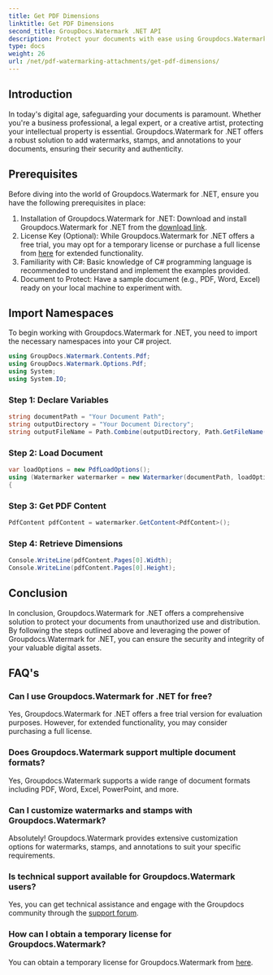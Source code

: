 ```yaml
---
title: Get PDF Dimensions
linktitle: Get PDF Dimensions
second_title: GroupDocs.Watermark .NET API
description: Protect your documents with ease using Groupdocs.Watermark for .NET. Add watermarks, stamps, and annotations effortlessly.
type: docs
weight: 26
url: /net/pdf-watermarking-attachments/get-pdf-dimensions/
---
```

## Introduction
In today's digital age, safeguarding your documents is paramount. Whether you're a business professional, a legal expert, or a creative artist, protecting your intellectual property is essential. Groupdocs.Watermark for .NET offers a robust solution to add watermarks, stamps, and annotations to your documents, ensuring their security and authenticity.
## Prerequisites
Before diving into the world of Groupdocs.Watermark for .NET, ensure you have the following prerequisites in place:
1. Installation of Groupdocs.Watermark for .NET: Download and install Groupdocs.Watermark for .NET from the [download link](https://releases.groupdocs.com/Watermark/net/).
2. License Key (Optional): While Groupdocs.Watermark for .NET offers a free trial, you may opt for a temporary license or purchase a full license from [here](https://purchase.groupdocs.com/buy) for extended functionality.
3. Familiarity with C#: Basic knowledge of C# programming language is recommended to understand and implement the examples provided.
4. Document to Protect: Have a sample document (e.g., PDF, Word, Excel) ready on your local machine to experiment with.

## Import Namespaces
To begin working with Groupdocs.Watermark for .NET, you need to import the necessary namespaces into your C# project.
```csharp
using GroupDocs.Watermark.Contents.Pdf;
using GroupDocs.Watermark.Options.Pdf;
using System;
using System.IO;
```
### Step 1: Declare Variables
```csharp
string documentPath = "Your Document Path";
string outputDirectory = "Your Document Directory";
string outputFileName = Path.Combine(outputDirectory, Path.GetFileName(documentPath));
```
### Step 2: Load Document
```csharp
var loadOptions = new PdfLoadOptions();
using (Watermarker watermarker = new Watermarker(documentPath, loadOptions))
{
```
### Step 3: Get PDF Content
```csharp
PdfContent pdfContent = watermarker.GetContent<PdfContent>();
```
### Step 4: Retrieve Dimensions
```csharp
Console.WriteLine(pdfContent.Pages[0].Width);
Console.WriteLine(pdfContent.Pages[0].Height);
```

## Conclusion
In conclusion, Groupdocs.Watermark for .NET offers a comprehensive solution to protect your documents from unauthorized use and distribution. By following the steps outlined above and leveraging the power of Groupdocs.Watermark for .NET, you can ensure the security and integrity of your valuable digital assets.
## FAQ's
### Can I use Groupdocs.Watermark for .NET for free?
Yes, Groupdocs.Watermark for .NET offers a free trial version for evaluation purposes. However, for extended functionality, you may consider purchasing a full license.
### Does Groupdocs.Watermark support multiple document formats?
Yes, Groupdocs.Watermark supports a wide range of document formats including PDF, Word, Excel, PowerPoint, and more.
### Can I customize watermarks and stamps with Groupdocs.Watermark?
Absolutely! Groupdocs.Watermark provides extensive customization options for watermarks, stamps, and annotations to suit your specific requirements.
### Is technical support available for Groupdocs.Watermark users?
Yes, you can get technical assistance and engage with the Groupdocs community through the [support forum](https://forum.groupdocs.com/c/watermark/19).
### How can I obtain a temporary license for Groupdocs.Watermark?
You can obtain a temporary license for Groupdocs.Watermark from [here](https://purchase.groupdocs.com/temporary-license/).
